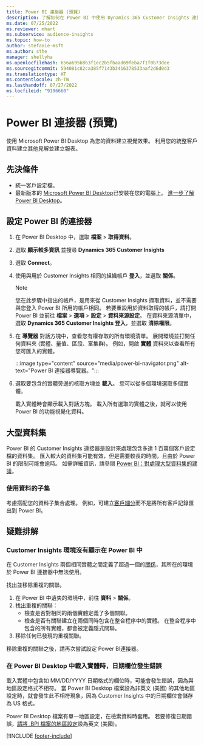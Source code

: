 ```yaml
---
title: Power BI 連接器 (預覽)
description: 了解如何在 Power BI 中使用 Dynamics 365 Customer Insights 連接器。
ms.date: 07/25/2022
ms.reviewer: mhart
ms.subservice: audience-insights
ms.topic: how-to
author: stefanie-msft
ms.author: sthe
manager: shellyha
ms.openlocfilehash: 656a695b8b3f1ec2b5fbaad69feba7f1f0b73dee
ms.sourcegitcommit: 594081c82ca385f7143b3416378533aaf2d6d0d3
ms.translationtype: HT
ms.contentlocale: zh-TW
ms.lasthandoff: 07/27/2022
ms.locfileid: "9196660"
---
```

# <a name="power-bi-connector-preview"></a>Power BI 連接器 (預覽)

使用 Microsoft Power BI Desktop 為您的資料建立視覺效果。 利用您的統整客戶資料建立其他見解並建立報表。

## <a name="prerequisites"></a>先決條件

- 統一客戶設定檔。
- 最新版本的 [Microsoft Power BI Desktop](https://powerbi.microsoft.com/desktop/)已安裝在您的電腦上。 [進一步了解 Power BI Desktop](/power-bi/desktop-what-is-desktop)。

## <a name="configure-the-connector-for-power-bi"></a>設定 Power BI 的連接器

1. 在 Power BI Desktop 中，選取 **檔案** > **取得資料**。

1. 選取 **顯示較多資訊** 並搜尋 **Dynamics 365 Customer Insights**

1. 選取 **Connect**。

1. 使用與用於 Customer Insights 相同的組織帳戶 **登入**，並選取 **關係**。
   > [!NOTE]
   > 您在此步驟中指出的帳戶，是用來從 Customer Insights 擷取資料，並不需要與您登入 Power BI 所用的帳戶相同。 若要重設用於資料取得的帳戶，請打開 Power BI 並前往 **檔案** > **選項** > **設定** > **資料來源設定**。 在資料來源清單中，選取 **Dynamics 365 Customer Insights 登入**，並選取 **清除權限**。  

1. 在 **導覽器** 對話方塊中，查看您有權存取的所有環境清單。 展開環境並打開任何資料夾 (實體、量值、區段、富集群)。 例如，開啟 **實體** 資料夾以查看所有您可匯入的實體。

   :::image type="content" source="media/power-bi-navigator.png" alt-text="Power BI 連接器導覽器。":::

1. 選取要包含的實體旁邊的核取方塊並 **載入**。 您可以從多個環境選取多個實體。

   載入實體時會顯示載入對話方塊。 載入所有選取的實體之後，就可以使用 Power BI 的功能視覺化資料。

## <a name="large-data-sets"></a>大型資料集

Power BI 的 Customer Insights 連接器是設計來處理包含多達 1 百萬個客戶設定檔的資料集。 匯入較大的資料集可能有效，但是需要較長的時間，且由於 Power BI 的限制可能會逾時。 如需詳細資訊，請參閱 [Power BI：對處理大型資料集的建議](/power-bi/admin/service-premium-what-is#large-datasets)。

### <a name="work-with-a-subset-of-data"></a>使用資料的子集

考慮搭配您的資料子集合處理。 例如，可建立[客戶細分](segments.md)而不是將所有客戶記錄匯出到 Power BI。

## <a name="troubleshooting"></a>疑難排解​​

### <a name="customer-insights-environment-doesnt-show-in-power-bi"></a>Customer Insights 環境沒有顯示在 Power BI 中

在 Customer Insights 兩個相同實體之間定義了超過一個的[關係](relationships.md)，其所在的環境於 Power BI 連接器中無法使用。

找出並移除重複的關聯。

1. 在 Power BI 中遺失的環境中，前往 **資料** > **關係**。
1. 找出重複的關聯：
   - 檢查是否對相同的兩個實體定義了多個關聯。
   - 檢查是否有關聯建立在兩個同時包含在整合程序中的實體。 在整合程序中包含的所有實體，都會被定義隱式關聯。
1. 移除任何已發現的重複關聯。

移除重複的關聯之後，請再次嘗試設定 Power BI連接器。

### <a name="errors-on-date-fields-when-loading-entities-in-power-bi-desktop"></a>在 Power BI Desktop 中載入實體時，日期欄位發生錯誤

載入實體中包含如 MM/DD/YYYY 日期格式的欄位時，可能會發生錯誤，因為與地區設定格式不相符。 當 Power BI Desktop 檔案設為非英文 (美國) 的其他地區設定時，就會發生此不相符現象，因為 Customer Insights 中的日期欄位會儲存為 US 格式。

Power BI Desktop 檔案有單一地區設定，在檢索資料時套用。 若要修復日期錯誤，[請將 .BPI 檔案的地區設定](/power-bi/fundamentals/supported-languages-countries-regions#choose-the-language-or-locale-of-power-bi-desktop)設為英文 (美國)。

[!INCLUDE [footer-include](includes/footer-banner.md)]
